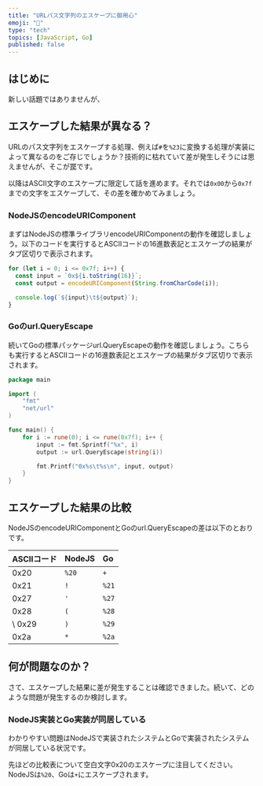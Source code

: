```yaml
---
title: "URLパス文字列のエスケープに御用心"
emoji: "🔖"
type: "tech"
topics: [JavaScript, Go]
published: false
---
```

## はじめに

新しい話題ではありませんが、

## エスケープした結果が異なる？

URLのパス文字列をエスケープする処理、例えば`#`を`%23`に変換する処理が実装によって異なるのをご存じでしょうか？技術的に枯れていて差が発生しそうには思えませんが、そこが罠です。

以降はASCII文字のエスケープに限定して話を進めます。それでは`0x00`から`0x7f`までの文字をエスケープして、その差を確かめてみましょう。

### NodeJSのencodeURIComponent

まずはNodeJSの標準ライブラリencodeURIComponentの動作を確認しましょう。以下のコードを実行するとASCIIコードの16進数表記とエスケープの結果がタブ区切りで表示されます。

```js
for (let i = 0; i <= 0x7f; i++) {
  const input = `0x${i.toString(16)}`;
  const output = encodeURIComponent(String.fromCharCode(i));

  console.log(`${input}\t${output}`);
}
```

### Goのurl.QueryEscape

続いてGoの標準パッケージurl.QueryEscapeの動作を確認しましょう。こちらも実行するとASCIIコードの16進数表記とエスケープの結果がタブ区切りで表示されます。

```go
package main

import (
	"fmt"
	"net/url"
)

func main() {
	for i := rune(0); i <= rune(0x7f); i++ {
		input := fmt.Sprintf("%x", i)
		output := url.QueryEscape(string(i))

		fmt.Printf("0x%s\t%s\n", input, output)
	}
}
```

## エスケープした結果の比較

NodeJSのencodeURIComponentとGoのurl.QueryEscapeの差は以下のとおりです。

| ASCIIコード | NodeJS | Go |
|:---|:---|:---|
| 0x20 | `%20` | `+` |
| 0x21 | `!` | `%21` |
| 0x27 | `'` | `%27` |
| 0x28 | `(` | `%28` |
\ 0x29 | `)` | `%29` |
| 0x2a | `*` | `%2a` |

## 何が問題なのか？

さて、エスケープした結果に差が発生することは確認できました。続いて、どのような問題が発生するのか検討します。

### NodeJS実装とGo実装が同居している

わかりやすい問題はNodeJSで実装されたシステムとGoで実装されたシステムが同居している状況です。

先ほどの比較表について空白文字0x20のエスケープに注目してください。NodeJSは`%20`、Goは`+`にエスケープされます。
